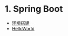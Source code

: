 # 1. Spring Boot
- [环境搭建](notes/Java/springboot/环境搭建/环境搭建.md)
- [HelloWorld](notes/Java/springboot/环境搭建/HelloWorld.md)
